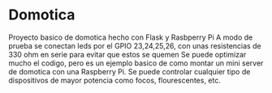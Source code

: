 # Domotica
Proyecto basico de domotica hecho con Flask y Rasbperry Pi
A modo de prueba se conectan leds por el GPIO 23,24,25,26, con unas resistencias
de 330 ohm en serie para evitar que estos se quemen
Se puede optimizar mucho el codigo, pero es un ejemplo basico de como montar un mini server
de domotica con una Raspberry Pi.
Se puede controlar cualquier tipo de dispositivos de mayor potencia como focos, 
flourescentes, etc. 
